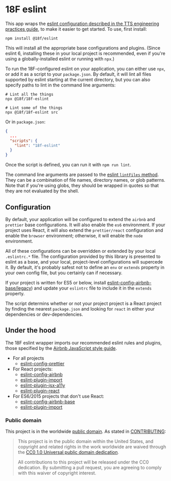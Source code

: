 # 18F eslint

This app wraps the [eslint configuration described in the TTS engineering practices guide](https://engineering.18f.gov/javascript/style/),
to make it easier to get started. To use, first install:

```shell
npm install @18f/eslint
```

This will install all the appropriate base configurations and plugins. (Since
eslint 6, installing these in your local project is recommended, even if you're
using a globally-installed eslint or running with `npx`.)

To run the 18F-configured eslint on your application, you can either use `npx`,
or add it as a script to your `package.json`. By default, it will lint all
files supported by eslint starting at the current directory, but you can also
specify paths to lint in the command line arguments:

```shell
# Lint all the things
npx @18f/18f-eslint

# Lint some of the things
npx @18f/18f-eslint src
```

Or in `package.json`:

```json
{
  ...
  "scripts": {
    "lint": "18f-eslint"
  }
}
```

Once the script is defined, you can run it with `npm run lint`.

The command line arguments are passed to the [eslint `lintFiles` method](https://eslint.org/docs/developer-guide/nodejs-api#-eslintlintfilespatterns).
They can be a combination of file names, directory names, or glob patterns. Note
that if you're using globs, they should be wrapped in quotes so that they are
not evaluated by the shell.

## Configuration

By default, your application will be configured to extend the `airbnb` and
`prettier` base configurations. It will also enable the `es6` environment. If
your project uses React, it will also extend the `prettier/react` configuration
and enable the `browser` environment; otherwise, it will enable the `node`
environment.

All of these configurations can be overridden or extended by your local
`.eslintrc.*` file. The configuration provided by this library is presented to
eslint as a base, and your local, project-level configurations will supercede
it. By default, it's probably safest not to define an `env` or `extends`
property in your own config file, but you certainly can if necessary.

If your project is written for ES5 or below, install [eslint-config-airbnb-base/legacy](https://www.npmjs.com/package/eslint-config-airbnb-base#eslint-config-airbnb-baselegacy))
and update your `eslintrc` file to include it in the `extends` property.

The script determins whether or not your project project is a React project by
finding the nearest `package.json` and looking for `react` in either your
dependencies or dev-dependencies.

## Under the hood

The 18F eslint wrapper imports our recommended eslint rules and plugins,
those specified by the [Airbnb JavaScript style guide](https://github.com/airbnb/javascript).

- For all projects
  - [eslint-config-prettier](https://www.npmjs.com/package/eslint-config-prettier)
- For React projects:
  - [eslint-config-airbnb](https://www.npmjs.com/package/eslint-config-airbnb)
  - [eslint-plugin-import](https://www.npmjs.com/package/eslint-plugin-import)
  - [eslint-plugin-jsx-a11y](https://www.npmjs.com/package/eslint-plugin-jsx-a11y)
  - [eslint-plugin-react](https://www.npmjs.com/package/eslint-plugin-react)
- For ES6/2015 projects that don't use React:
  - [eslint-config-airbnb-base](https://www.npmjs.com/package/eslint-config-airbnb-base)
  - [eslint-plugin-import](https://www.npmjs.com/package/eslint-plugin-import)

### Public domain

This project is in the worldwide [public domain](LICENSE.md). As stated in
[CONTRIBUTING](CONTRIBUTING.md):

> This project is in the public domain within the United States, and copyright
> and related rights in the work worldwide are waived through the
> [CC0 1.0 Universal public domain dedication](https://creativecommons.org/publicdomain/zero/1.0/).
>
> All contributions to this project will be released under the CC0 dedication.
> By submitting a pull request, you are agreeing to comply with this waiver of
> copyright interest.
